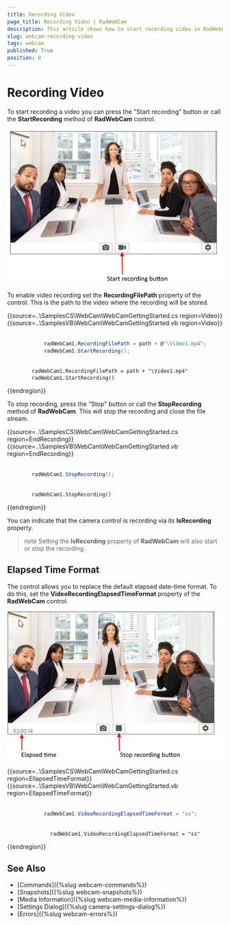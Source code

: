 ```yaml
---
title: Recording Video
page_title: Recording Video | RadWebCam
description: This article shows how to start recording video in RadWebCam.    
slug: webcam-recording-video
tags: webcam
published: True
position: 0
---
```


# Recording Video

To start recording a video you can press the "Start recording" button or call the **StartRecording** method of **RadWebCam** control.

![webcam-recording-video 001](images/webcam-recording-video001.png)

To enable video recording set the **RecordingFilePath** property of the control. This is the path to the video where the recording will be stored.

{{source=..\SamplesCS\WebCam\WebCamGettingStarted.cs region=Video}} 
{{source=..\SamplesVB\WebCam\WebCamGettingStarted.vb region=Video}} 

````C#

            radWebCam1.RecordingFilePath = path + @"\Video1.mp4";
            radWebCam1.StartRecording();

````
````VB.NET

        radWebCam1.RecordingFilePath = path + "\Video1.mp4"
        radWebCam1.StartRecording()      

````

{{endregion}} 

To stop recording, press the "Stop" button or call the **StopRecording** method of **RadWebCam**. This will stop the recording and close the file stream.

{{source=..\SamplesCS\WebCam\WebCamGettingStarted.cs region=EndRecording}} 
{{source=..\SamplesVB\WebCam\WebCamGettingStarted.vb region=EndRecording}} 

````C#

        radWebCam1.StopRecording();

````
````VB.NET

        radWebCam1.StopRecording()      

````

{{endregion}} 

You can indicate that the camera control is recording via its **IsRecording** property.

>note Setting the **IsRecording** property of **RadWebCam** will also start or stop the recording.

## Elapsed Time Format

The control allows you to replace the default elapsed date-time format. To do this, set the **VideoRecordingElapsedTimeFormat** property of the **RadWebCam** control.

![webcam-recording-video 002](images/webcam-recording-video002.png)

{{source=..\SamplesCS\WebCam\WebCamGettingStarted.cs region=EllapsedTimeFormat}} 
{{source=..\SamplesVB\WebCam\WebCamGettingStarted.vb region=EllapsedTimeFormat}} 

````C#

            radWebCam1.VideoRecordingElapsedTimeFormat = "ss";

````
````VB.NET

              radWebCam1.VideoRecordingElapsedTimeFormat = "ss"

````

{{endregion}} 

## See Also
* [Commands]({%slug webcam-commands%})
* [Snapshots]({%slug webcam-snapshots%})
* [Media Information]({%slug webcam-media-information%})
* [Settings Dialog]({%slug camera-settings-dialog%})
* [Errors]({%slug webcam-errors%})

